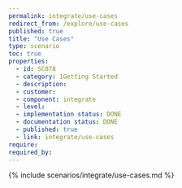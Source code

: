 ```yaml
---
permalink: integrate/use-cases
redirect_from: /explore/use-cases
published: true
title: "Use Cases"
type: scenario
toc: true
properties:
  - id: SC078
  - category: 1Getting Started
  - description:
  - customer:
  - component: integrate
  - level:
  - implementation status: DONE
  - documentation status: DONE
  - published: true
  - link: integrate/use-cases
require:
required_by:
---
```


{% include scenarios/integrate/use-cases.md %}
